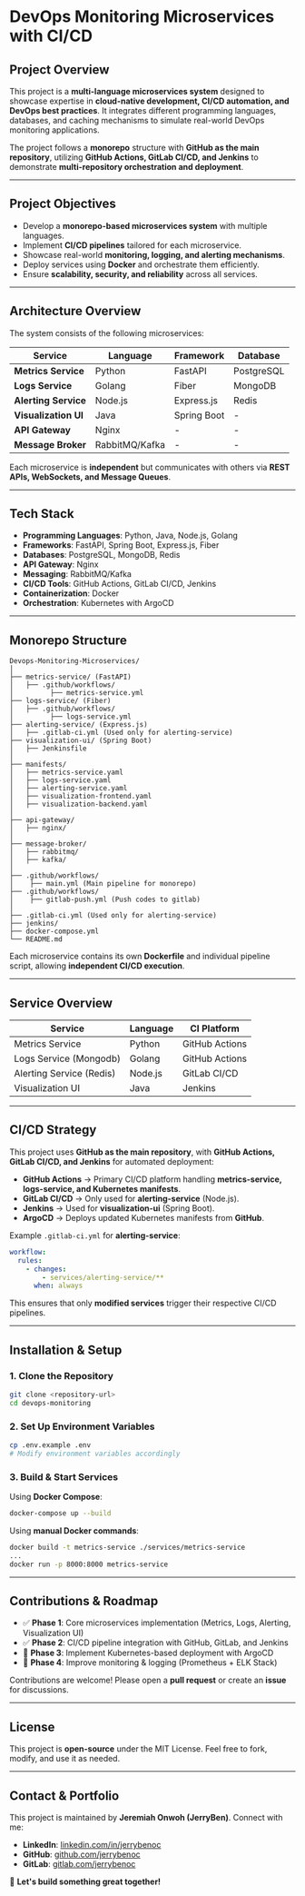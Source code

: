# DevOps Monitoring Microservices with CI/CD

## **Project Overview**

This project is a **multi-language microservices system** designed to showcase expertise in **cloud-native development, CI/CD automation, and DevOps best practices**. It integrates different programming languages, databases, and caching mechanisms to simulate real-world DevOps monitoring applications.

The project follows a **monorepo** structure with **GitHub as the main repository**, utilizing **GitHub Actions, GitLab CI/CD, and Jenkins** to demonstrate **multi-repository orchestration and deployment**.

---

## **Project Objectives**

- Develop a **monorepo-based microservices system** with multiple languages.
- Implement **CI/CD pipelines** tailored for each microservice.
- Showcase real-world **monitoring, logging, and alerting mechanisms**.
- Deploy services using **Docker** and orchestrate them efficiently.
- Ensure **scalability, security, and reliability** across all services.

---

## **Architecture Overview**

The system consists of the following microservices:

| **Service**          | **Language**   | **Framework** | **Database** |
| -------------------- | -------------- | ------------- | ------------ |
| **Metrics Service**  | Python         | FastAPI       | PostgreSQL   |
| **Logs Service**     | Golang         | Fiber         | MongoDB      |
| **Alerting Service** | Node.js        | Express.js    | Redis        |
| **Visualization UI** | Java           | Spring Boot   | -            |
| **API Gateway**      | Nginx          | -             | -            |
| **Message Broker**   | RabbitMQ/Kafka | -             | -            |

Each microservice is **independent** but communicates with others via **REST APIs, WebSockets, and Message Queues**.

---

## **Tech Stack**

- **Programming Languages**: Python, Java, Node.js, Golang
- **Frameworks**: FastAPI, Spring Boot, Express.js, Fiber
- **Databases**: PostgreSQL, MongoDB, Redis
- **API Gateway**: Nginx
- **Messaging**: RabbitMQ/Kafka
- **CI/CD Tools**: GitHub Actions, GitLab CI/CD, Jenkins
- **Containerization**: Docker
- **Orchestration**: Kubernetes with ArgoCD

---

## **Monorepo Structure**

```
Devops-Monitoring-Microservices/
│
├── metrics-service/ (FastAPI)
│   ├── .github/workflows/ 
│         ├── metrics-service.yml 
├── logs-service/ (Fiber)
│   ├── .github/workflows/ 
│         ├── logs-service.yml
├── alerting-service/ (Express.js)
│   ├── .gitlab-ci.yml (Used only for alerting-service)
├── visualization-ui/ (Spring Boot)
│   ├── Jenkinsfile 
│
├── manifests/
│   ├── metrics-service.yaml
│   ├── logs-service.yaml
│   ├── alerting-service.yaml
│   ├── visualization-frontend.yaml
│   ├── visualization-backend.yaml
│
├── api-gateway/
│   ├── nginx/
│
├── message-broker/
│   ├── rabbitmq/
│   ├── kafka/
│
├── .github/workflows/ 
│    ├── main.yml (Main pipeline for monorepo)
├── .github/workflows/ 
│    ├── gitlab-push.yml (Push codes to gitlab)
│
├── .gitlab-ci.yml (Used only for alerting-service)
├── jenkins/
├── docker-compose.yml
└── README.md
```

Each microservice contains its own **Dockerfile** and individual pipeline script, allowing **independent CI/CD execution**.

---

## **Service Overview**

| **Service**          | **Language**   | **CI Platform**   |
|----------------------|---------------|------------------|
| Metrics Service      | Python        | GitHub Actions  |
| Logs Service (Mongodb)       | Golang        | GitHub Actions  |
| Alerting Service (Redis)   | Node.js       | GitLab CI/CD    |
| Visualization UI    | Java          | Jenkins         |

---

## **CI/CD Strategy**

This project uses **GitHub as the main repository**, with **GitHub Actions, GitLab CI/CD, and Jenkins** for automated deployment:

- **GitHub Actions** → Primary CI/CD platform handling **metrics-service, logs-service, and Kubernetes manifests**.
- **GitLab CI/CD** → Only used for **alerting-service** (Node.js).
- **Jenkins** → Used for **visualization-ui** (Spring Boot).
- **ArgoCD** → Deploys updated Kubernetes manifests from **GitHub**.

Example `.gitlab-ci.yml` for **alerting-service**:

```yaml
workflow:
  rules:
    - changes:
        - services/alerting-service/**
      when: always
```

This ensures that only **modified services** trigger their respective CI/CD pipelines.

---

## **Installation & Setup**

### **1. Clone the Repository**

```sh
git clone <repository-url>
cd devops-monitoring
```

### **2. Set Up Environment Variables**

```sh
cp .env.example .env
# Modify environment variables accordingly
```

### **3. Build & Start Services**

Using **Docker Compose**:

```sh
docker-compose up --build
```

Using **manual Docker commands**:

```sh
docker build -t metrics-service ./services/metrics-service
...
docker run -p 8000:8000 metrics-service
```

---

## **Contributions & Roadmap**

- ✅ **Phase 1**: Core microservices implementation (Metrics, Logs, Alerting, Visualization UI)
- ✅ **Phase 2**: CI/CD pipeline integration with GitHub, GitLab, and Jenkins
- 🔄 **Phase 3**: Implement Kubernetes-based deployment with ArgoCD
- 🚀 **Phase 4**: Improve monitoring & logging (Prometheus + ELK Stack)

Contributions are welcome! Please open a **pull request** or create an **issue** for discussions.

---

## **License**

This project is **open-source** under the MIT License. Feel free to fork, modify, and use it as needed.

---

## **Contact & Portfolio**

This project is maintained by **Jeremiah Onwoh (JerryBen)**. Connect with me:

- **LinkedIn**: [linkedin.com/in/jerrybenoc](https://linkedin.com/in/jerrybenoc)
- **GitHub**: [github.com/jerrybenoc](https://github.com/jerryben)
- **GitLab**: [gitlab.com/jerrybenoc](https://gitlab.com/jerryben)

🚀 **Let's build something great together!**

